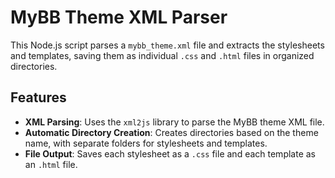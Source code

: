 # MyBB Theme XML Parser

This Node.js script parses a `mybb_theme.xml` file and extracts the stylesheets and templates, saving them as individual `.css` and `.html` files in organized directories.

## Features

- **XML Parsing**: Uses the `xml2js` library to parse the MyBB theme XML file.
- **Automatic Directory Creation**: Creates directories based on the theme name, with separate folders for stylesheets and templates.
- **File Output**: Saves each stylesheet as a `.css` file and each template as an `.html` file.